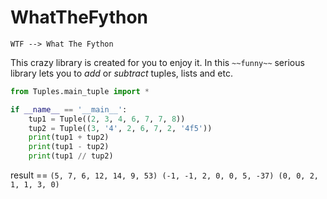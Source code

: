 # WhatTheFython
`WTF --> What The Fython`

This crazy library is created for you to enjoy it.
In this `~~funny~~` serious library lets you to _add_ or _subtract_ tuples, lists and etc.

```python
from Tuples.main_tuple import *

if __name__ == '__main__':
    tup1 = Tuple((2, 3, 4, 6, 7, 7, 8))
    tup2 = Tuple((3, '4', 2, 6, 7, 2, '4f5'))
    print(tup1 + tup2)
    print(tup1 - tup2)
    print(tup1 // tup2)
```
result == `(5, 7, 6, 12, 14, 9, 53)
(-1, -1, 2, 0, 0, 5, -37)
(0, 0, 2, 1, 1, 3, 0)`
